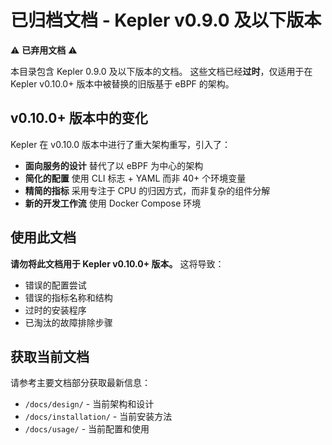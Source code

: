# 已归档文档 - Kepler v0.9.0 及以下版本

⚠️ **已弃用文档** ⚠️

本目录包含 Kepler 0.9.0 及以下版本的文档。
这些文档已经**过时**，仅适用于在 Kepler v0.10.0+ 版本中被替换的旧版基于 eBPF 的架构。

## v0.10.0+ 版本中的变化

Kepler 在 v0.10.0 版本中进行了重大架构重写，引入了：

- **面向服务的设计** 替代了以 eBPF 为中心的架构
- **简化的配置** 使用 CLI 标志 + YAML 而非 40+ 个环境变量
- **精简的指标** 采用专注于 CPU 的归因方式，而非复杂的组件分解
- **新的开发工作流** 使用 Docker Compose 环境

## 使用此文档

**请勿将此文档用于 Kepler v0.10.0+ 版本。** 这将导致：

- 错误的配置尝试
- 错误的指标名称和结构
- 过时的安装程序
- 已淘汰的故障排除步骤

## 获取当前文档

请参考主要文档部分获取最新信息：

- `/docs/design/` - 当前架构和设计
- `/docs/installation/` - 当前安装方法
- `/docs/usage/` - 当前配置和使用
